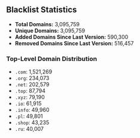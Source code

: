 ## Blacklist Statistics

- **Total Domains:** 3,095,759
- **Unique Domains:** 3,095,759
- **Added Domains Since Last Version:** 590,300
- **Removed Domains Since Last Version:** 516,457

### Top-Level Domain Distribution

-  `.com`: 1,521,269
-  `.org`: 234,073
-  `.net`: 202,579
-  `.top`: 87,794
-  `.xyz`: 79,190
-  `.io`: 61,915
-  `.info`: 49,960
-  `.pl`: 49,801
-  `.shop`: 43,235
-  `.ru`: 40,007
